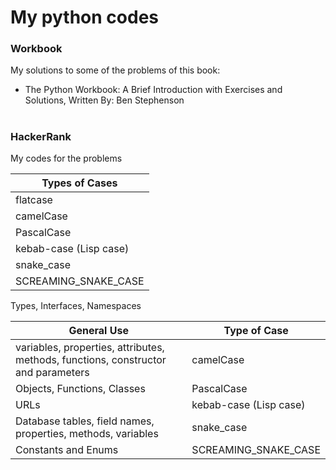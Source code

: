 # My python codes

### Workbook
My solutions to some of the problems of this book:

- The Python Workbook: A Brief Introduction with Exercises and Solutions,
Written By: Ben Stephenson

#
### HackerRank
My codes for the problems 





| Types of Cases | 
| --- | 
| flatcase | 
| camelCase | 
| PascalCase | 
| kebab-case (Lisp case) | 
| snake_case  | 
| SCREAMING_SNAKE_CASE | 



Types, Interfaces, Namespaces

| General Use | Type of Case | 
| --- | --- |
| variables, properties, attributes, methods, functions, constructor and parameters | camelCase |
| Objects, Functions, Classes | PascalCase |
|URLs|kebab-case (Lisp case)	
|Database tables, field names, properties, methods, variables| snake_case|
|Constants and Enums| SCREAMING_SNAKE_CASE|

